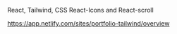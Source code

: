 React, Tailwind, CSS React-Icons and React-scroll


https://app.netlify.com/sites/portfolio-tailwind/overview
